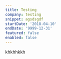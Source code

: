 ```yaml
---
title: Testing
company: testing
snippet: agsdsgdf
startDate: '2018-04-10'
endDate: '9999-12-31'
featured: false
enabled: false
---
```

khkhhkkh
